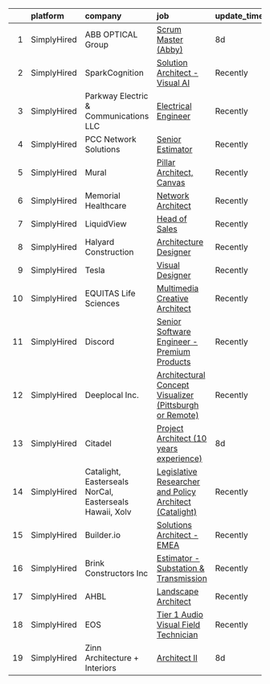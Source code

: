 

|    | platform    | company                                                 | job                                                                                                                                                                  | update_time   | location                  |
|---:|:------------|:--------------------------------------------------------|:---------------------------------------------------------------------------------------------------------------------------------------------------------------------|:--------------|:--------------------------|
|  1 | SimplyHired | ABB OPTICAL Group                                       | [Scrum Master (Abby)](https://www.simplyhired.com/job/REWt4mhjdg4624L1VWfU_R1et4C8oE-drZmvJkfOEWs_lyxxMHxe-A?q=visual+architect)                                     | 8d            | Remote                    |
|  2 | SimplyHired | SparkCognition                                          | [Solution Architect - Visual AI](https://www.simplyhired.com/job/xvUK2v73mOkfaTcvpvGEyHXRi_gH6DJGtIS0AL0oLuKN-2YrUrJ96A?q=visual+architect)                          | Recently      | Austin, TX                |
|  3 | SimplyHired | Parkway Electric & Communications LLC                   | [Electrical Engineer](https://www.simplyhired.com/job/USKrkUPffAtlJQ8ie9ZRYx_3HZhBSMvg5QsoWenX0kv1iKFJrGvTnA?q=visual+architect)                                     | Recently      | Holland, MI               |
|  4 | SimplyHired | PCC Network Solutions                                   | [Senior Estimator](https://www.simplyhired.com/job/iiBJr25nqcFLn4ZCIBWBOeE0-niPlt-WSRhEzZMd_0usVHwHWxMY5Q?q=visual+architect)                                        | Recently      | Los Angeles, CA           |
|  5 | SimplyHired | Mural                                                   | [Pillar Architect, Canvas](https://www.simplyhired.com/job/pDLCGRz6phxVPtdQisNYpkBJcazbVKtpEgTKi-GxkGlCXgQ9OUL95Q?q=visual+architect)                                | Recently      | Atlanta, GA               |
|  6 | SimplyHired | Memorial Healthcare                                     | [Network Architect](https://www.simplyhired.com/job/hSTMmHJuwmVSCAu2urhIVtc1tDt-NPB82KnxaIN5UyCsbeIoZ8fRMA?q=visual+architect)                                       | Recently      | Owosso, MI                |
|  7 | SimplyHired | LiquidView                                              | [Head of Sales](https://www.simplyhired.com/job/PnQ6tAgoVwfUS6eAbKOSlyebsD1IdBoX-1JZLYT9TqL8FLrE68k37Q?q=visual+architect)                                           | Recently      | Remote                    |
|  8 | SimplyHired | Halyard Construction                                    | [Architecture Designer](https://www.simplyhired.com/job/WCSgT_8vJO_ScFMb3y3Z0vaiWBY8KlZiy3YJyR4SdoSvsgqDDyqD7A?q=visual+architect)                                   | Recently      | Remote                    |
|  9 | SimplyHired | Tesla                                                   | [Visual Designer](https://www.simplyhired.com/job/8xa7SsHkWQizRBz7HRMgc0sut82wRjL2HB4GxCDCe5d307YkKcUF3g?q=visual+architect)                                         | Recently      | Hawthorne, CA             |
| 10 | SimplyHired | EQUITAS Life Sciences                                   | [Multimedia Creative Architect](https://www.simplyhired.com/job/ichTX3k1Ejo7tX1GyCNQsvRJKJYEbv4IqWgcjyZm74n5FB1102LY-Q?q=visual+architect)                           | Recently      | Essex, VT                 |
| 11 | SimplyHired | Discord                                                 | [Senior Software Engineer - Premium Products](https://www.simplyhired.com/job/rFI5IPiEOCFhEJDQEKdY-4nW03DR16NdquqhXnENeK0iuPdlW2pumg?q=visual+architect)             | Recently      | San Francisco, CA         |
| 12 | SimplyHired | Deeplocal Inc.                                          | [Architectural Concept Visualizer (Pittsburgh or Remote)](https://www.simplyhired.com/job/SWB3HAZT_15JhUfxDrZqTeM9niknD8HbJ0NuAptc3GZca9udF26K4g?q=visual+architect) | Recently      | Remote                    |
| 13 | SimplyHired | Citadel                                                 | [Project Architect (10 years experience)](https://www.simplyhired.com/job/4AlUZ9lqbJktUfRUd3vPJ6NNyU_0PoQ8wilq4Jk80MlMZlOITbC38A?q=visual+architect)                 | 8d            | Washington, DC            |
| 14 | SimplyHired | Catalight, Easterseals NorCal, Easterseals Hawaii, Xolv | [Legislative Researcher and Policy Architect (Catalight)](https://www.simplyhired.com/job/maWLSGHx0_TTWzHR7NCfkgGVir9sIHnwfst3ltuVHs8tkf3pzfwc4A?q=visual+architect) | Recently      | Remote                    |
| 15 | SimplyHired | Builder.io                                              | [Solutions Architect - EMEA](https://www.simplyhired.com/job/i52a0ld0NXa359gFSAT-zT2JxmOX12anVpsYW8foAJMN1CJaIPGiUA?q=visual+architect)                              | Recently      | San Francisco, CA         |
| 16 | SimplyHired | Brink Constructors Inc                                  | [Estimator - Substation & Transmission](https://www.simplyhired.com/job/NPROyvB9eaGsp_brH9PzQNqL42ZuB88K-ggcQbvBQvk3QvLQlg8nhg?q=visual+architect)                   | Recently      | Leesburg, FL              |
| 17 | SimplyHired | AHBL                                                    | [Landscape Architect](https://www.simplyhired.com/job/PoTLn9Y6Vmh09ROmtG1c9btJvE1TPh9uj9fjj6dxDg8gDCL6hsK7yg?q=visual+architect)                                     | Recently      | Spokane, WA               |
| 18 | SimplyHired | EOS                                                     | [Tier 1 Audio Visual Field Technician](https://www.simplyhired.com/job/osCbCguf8YhYbeP66KmMezeW7T0m8xPzDesyjbmhxrIKuFjCh7xfWA?q=visual+architect)                    | Recently      | San Jose, CA +5 locations |
| 19 | SimplyHired | Zinn Architecture + Interiors                           | [Architect II](https://www.simplyhired.com/job/RlOtbrDY_VCgfK4_Lnza9I4pdKRFWP5UfuRauj2qUd-dHCQ8Z7AGAg?q=visual+architect)                                            | 8d            | Jacksonville, FL          |
